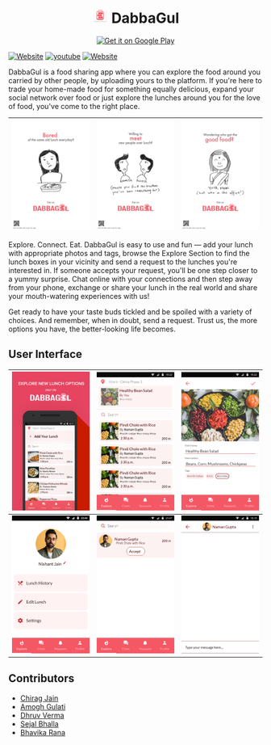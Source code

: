 <h1 align="center"><img alt="DabbaGul" title="DabbaGul" src="./app/src/main/ic_new_launcher-web.png" width="32">  DabbaGul</h1>
<p align="center">
  <a href="https://play.google.com/store/apps/details?id=com.precog.dabbagul">
    <img alt="Get it on Google Play" title="Google Play" src="http://i.imgur.com/mtGRPuM.png" width="150">
  </a>
</p>

[![Website](https://img.shields.io/website?down_color=lightgrey&down_message=offline&up_color=blue&up_message=blog&url=https%3A%2F%2Fcse501-dhcs-2019.blogspot.com%2F2019%2F11%2Fdabbagul-new.html%3Fview%3Dsidebar)](https://cse501-dhcs-2019.blogspot.com/2019/11/dabbagul-new.html)
[![youtube](https://img.shields.io/badge/-youtube-red?logo=youtube&labelColor=grey)](https://www.youtube.com/watch?v=c_aMrn6eJfc)
[![Website](https://img.shields.io/website?down_color=lightgrey&down_message=offline&up_color=blue&up_message=news&url=https%3A%2F%2Fwww.bhaskar.com%2Fdelhi%2Fdelhi-ncr%2Fnews%2Fincrease-taste-with-food-sharing-twitter-clumsy-also-stay-updated-with-dmrc-01688839.html)](https://www.bhaskar.com/delhi/delhi-ncr/news/increase-taste-with-food-sharing-twitter-clumsy-also-stay-updated-with-dmrc-01688839.html)

DabbaGul is a food sharing app where you can explore the food around you carried by other people, by uploading yours to the platform. If you're here to trade your home-made food for something equally delicious, expand your social network over food or just explore the lunches around you for the love of food, you've come to the right place.

|![image info](./images/promo1.jpg)|![image info](./images/promo2.jpg)|![image info](./images/promo3.jpg)|
|:-:|:-:|:-:|

Explore. Connect. Eat. DabbaGul is easy to use and fun — add your lunch with appropriate photos and tags, browse the Explore Section to find the lunch boxes in your vicinity and send a request to the lunches you're interested in. If someone accepts your request, you'll be one step closer to a yummy surprise. Chat online with your connections and then step away from your phone, exchange or share your lunch in the real world and share your mouth-watering experiences with us!

Get ready to have your taste buds tickled and be spoiled with a variety of choices. And remember, when in doubt, send a request. Trust us, the more options you have, the better-looking life becomes.


## User Interface
|![image info](./images/ui1.png)|![image info](./images/ui2.webp)|![image info](./images/ui3.webp)|
|:-:|:-:|:-:|
|![image info](./images/ui4.png)|![image info](./images/ui5.webp)|![image info](./images/ui6.webp)|

## Contributors
- [Chirag Jain](https://github.com/chirag-jn)
- [Amogh Gulati](https://github.com/amogh-gulati)
- [Dhruv Verma](https://github.com/Dhruv-Verma)
- [Sejal Bhalla](https://github.com/sejalbhalla)
- [Bhavika Rana](https://github.com/bhavikaar)